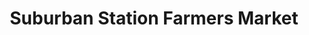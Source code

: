 ---
title: "Suburban Station Farmers Market"
url: /philadelphia/suburban-station-farmers-market/
shop: farm
---